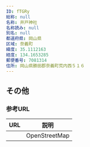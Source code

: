 ```yaml
---
ID: fTGRy
総称: null
名称: 井戸神社
名称読み: null
別名: null
都道府県: 岡山県
区域: 奈義町
緯度: 35.1112163
経度: 134.1653285
郵便番号: 7081314
住所: 岡山県勝田郡奈義町荒内西５１６
---
```


## その他

### 参考URL

| URL | 説明          |
| --- | ------------- |
|     | OpenStreetMap |

